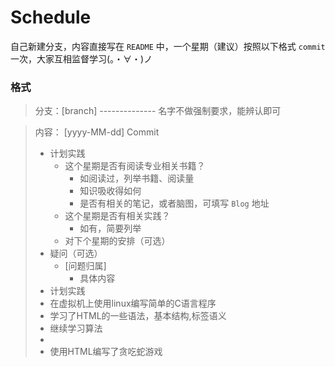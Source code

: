 # Schedule
自己新建分支，内容直接写在 `README` 中，一个星期（建议）按照以下格式 `commit` 一次，大家互相监督学习(。・∀・)ノ

### 格式

> 分支：[branch] -------------- 名字不做强制要求，能辨认即可

> 内容：
> [yyyy-MM-dd] Commit
>
>- 计划实践
>   - 这个星期是否有阅读专业相关书籍？
>     - 如阅读过，列举书籍、阅读量
>     - 知识吸收得如何
>     - 是否有相关的笔记，或者脑图，可填写 `Blog` 地址
>   - 这个星期是否有相关实践？
>     - 如有，简要列举
>   - 对下个星期的安排（可选）
>- 疑问（可选）
>    - [问题归属]
>      - 具体内容
>- 计划实践
>  - 在虚拟机上使用linux编写简单的C语言程序
>   - 学习了HTML的一些语法，基本结构,标签语义
>- 继续学习算法
>- 
>- 使用HTML编写了贪吃蛇游戏
